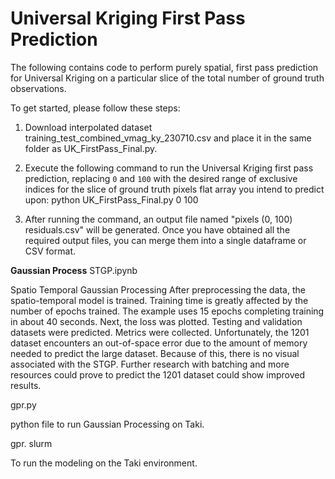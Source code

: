 
# Universal Kriging First Pass Prediction

The following contains code to perform purely spatial, first pass prediction for Universal Kriging on a particular slice of the total number of ground truth observations.

To get started, please follow these steps:

1. Download interpolated dataset training_test_combined_vmag_ky_230710.csv and place it in the same folder as UK_FirstPass_Final.py.

2. Execute the following command to run the Universal Kriging first pass prediction, replacing `0` and `100` with the desired range of exclusive indices for the slice of ground truth pixels flat array you intend to predict upon:
python UK_FirstPass_Final.py 0 100

3. After running the command, an output file named "pixels (0, 100) residuals.csv" will be generated. Once you have obtained all the required output files, you can merge them into a single dataframe or CSV format.



**Gaussian Process**
STGP.ipynb

  Spatio Temporal Gaussian Processing
  After preprocessing the data, the spatio-temporal model is trained. 
  Training time is greatly affected by the number of epochs trained. The example uses 15 epochs completing training in about 40 seconds. 
  Next, the loss was plotted. 
  Testing and validation datasets were predicted. Metrics were collected. 
  Unfortunately, the 1201 dataset encounters an out-of-space error due to the amount of memory needed to predict the large dataset. 
  Because of this, there is no visual associated with the STGP. Further research with batching and more resources could prove to predict the 1201 dataset could show improved results.

gpr.py

  python file to run Gaussian Processing on Taki.

gpr. slurm

  To run the modeling on the Taki environment.
